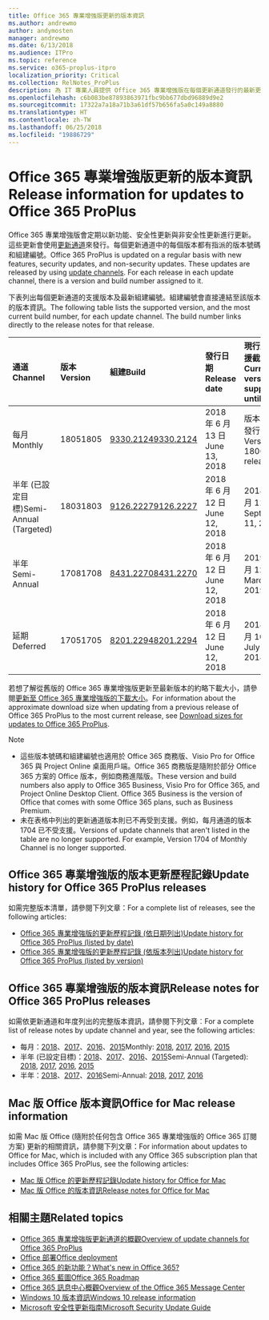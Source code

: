 ```yaml
---
title: Office 365 專業增強版更新的版本資訊
ms.author: andrewmo
author: andymosten
manager: andrewmo
ms.date: 6/13/2018
ms.audience: ITPro
ms.topic: reference
ms.service: o365-proplus-itpro
localization_priority: Critical
ms.collection: RelNotes_ProPlus
description: 為 IT 專業人員提供 Office 365 專業增強版在每個更新通道發行的最新更新清單，以及版本資訊和更新歷程記錄的連結
ms.openlocfilehash: c6b083be87893863971fbc9bb677dbd96889d9e2
ms.sourcegitcommit: 17322a7a18a71b3a61df57b656fa5a0c149a8880
ms.translationtype: HT
ms.contentlocale: zh-TW
ms.lasthandoff: 06/25/2018
ms.locfileid: "19886729"
---
```

# <a name="release-information-for-updates-to-office-365-proplus"></a><span data-ttu-id="e7448-103">Office 365 專業增強版更新的版本資訊</span><span class="sxs-lookup"><span data-stu-id="e7448-103">Release information for updates to Office 365 ProPlus</span></span>

<span data-ttu-id="e7448-p101">Office 365 專業增強版會定期以新功能、安全性更新與非安全性更新進行更新。這些更新會使用[更新通道](https://docs.microsoft.com/deployoffice/overview-of-update-channels-for-office-365-proplus)來發行。每個更新通道中的每個版本都有指派的版本號碼和組建編號。</span><span class="sxs-lookup"><span data-stu-id="e7448-p101">Office 365 ProPlus is updated on a regular basis with new features, security updates, and non-security updates. These updates are released by using [update channels](https://docs.microsoft.com/deployoffice/overview-of-update-channels-for-office-365-proplus). For each release in each update channel, there is a version and build number assigned to it.</span></span> 

<span data-ttu-id="e7448-p102">下表列出每個更新通道的支援版本及最新組建編號。組建編號會直接連結至該版本的版本資訊。</span><span class="sxs-lookup"><span data-stu-id="e7448-p102">The following table lists the supported version, and the most current build number, for each update channel. The build number links directly to the release notes for that release.</span></span> 

  
|<span data-ttu-id="e7448-109">**通道**</span><span class="sxs-lookup"><span data-stu-id="e7448-109">**Channel**</span></span>|<span data-ttu-id="e7448-110">**版本**</span><span class="sxs-lookup"><span data-stu-id="e7448-110">**Version**</span></span>|<span data-ttu-id="e7448-111">**組建**</span><span class="sxs-lookup"><span data-stu-id="e7448-111">**Build**</span></span>|<span data-ttu-id="e7448-112">**發行日期**</span><span class="sxs-lookup"><span data-stu-id="e7448-112">**Release date**</span></span>|<span data-ttu-id="e7448-113">**現行版本支援截止日**</span><span class="sxs-lookup"><span data-stu-id="e7448-113">**Current version supported until**</span></span>|
|:-----|:-----|:-----|:-----|:-----|
|<span data-ttu-id="e7448-114">每月</span><span class="sxs-lookup"><span data-stu-id="e7448-114">Monthly</span></span>  <br/> |<span data-ttu-id="e7448-115">1805</span><span class="sxs-lookup"><span data-stu-id="e7448-115">1805</span></span>  <br/> |[<span data-ttu-id="e7448-116">9330.2124</span><span class="sxs-lookup"><span data-stu-id="e7448-116">9330.2124</span></span>](monthly-channel-2018.md#version-1805-june-13)  <br/> | <span data-ttu-id="e7448-117">2018 年 6 月 13 日</span><span class="sxs-lookup"><span data-stu-id="e7448-117">June 13, 2018</span></span>  <br/> |<span data-ttu-id="e7448-118">版本 1806 發行日期</span><span class="sxs-lookup"><span data-stu-id="e7448-118">Version 1806 is released</span></span> <br/>|
|<span data-ttu-id="e7448-119">半年 (已設定目標)</span><span class="sxs-lookup"><span data-stu-id="e7448-119">Semi-Annual (Targeted)</span></span>  <br/> |<span data-ttu-id="e7448-120">1803</span><span class="sxs-lookup"><span data-stu-id="e7448-120">1803</span></span>  <br/> |[<span data-ttu-id="e7448-121">9126.2227</span><span class="sxs-lookup"><span data-stu-id="e7448-121">9126.2227</span></span>](semi-annual-channel-targeted-2018.md#version-1803-june-12)  <br/> | <span data-ttu-id="e7448-122">2018 年 6 月 12 日</span><span class="sxs-lookup"><span data-stu-id="e7448-122">June 12, 2018</span></span>  <br/> |<span data-ttu-id="e7448-123">2018 年 9 月 11 日</span><span class="sxs-lookup"><span data-stu-id="e7448-123">September 11, 2018</span></span> <br/>|
|<span data-ttu-id="e7448-124">半年</span><span class="sxs-lookup"><span data-stu-id="e7448-124">Semi-Annual</span></span> <br/> |<span data-ttu-id="e7448-125">1708</span><span class="sxs-lookup"><span data-stu-id="e7448-125">1708</span></span>  <br/> | [<span data-ttu-id="e7448-126">8431.2270</span><span class="sxs-lookup"><span data-stu-id="e7448-126">8431.2270</span></span>](semi-annual-channel-2018.md#version-1708-june-12) <br/> |<span data-ttu-id="e7448-127">2018 年 6 月 12 日</span><span class="sxs-lookup"><span data-stu-id="e7448-127">June 12, 2018</span></span>  <br/> |<span data-ttu-id="e7448-128">2019 年 3 月 12 日</span><span class="sxs-lookup"><span data-stu-id="e7448-128">March 12, 2019</span></span> <br/>|
|<span data-ttu-id="e7448-129">延期</span><span class="sxs-lookup"><span data-stu-id="e7448-129">Deferred</span></span> <br/> |<span data-ttu-id="e7448-130">1705</span><span class="sxs-lookup"><span data-stu-id="e7448-130">1705</span></span>  <br/> |[<span data-ttu-id="e7448-131">8201.2294</span><span class="sxs-lookup"><span data-stu-id="e7448-131">8201.2294</span></span>](semi-annual-channel-2018.md#version-1705-june-12)  <br/> | <span data-ttu-id="e7448-132">2018 年 6 月 12 日</span><span class="sxs-lookup"><span data-stu-id="e7448-132">June 12, 2018</span></span>  <br/> |<span data-ttu-id="e7448-133">2018 年 7 月 10 日</span><span class="sxs-lookup"><span data-stu-id="e7448-133">July 10, 2018</span></span> <br/>|

<span data-ttu-id="e7448-134">若想了解從舊版的 Office 365 專業增強版更新至最新版本的約略下載大小，請參閱[更新至 Office 365 專業增強版的下載大小](download-sizes-office365-proplus-updates.md)。</span><span class="sxs-lookup"><span data-stu-id="e7448-134">For information about the approximate download size when updating from a previous release of Office 365 ProPlus to the most current release, see [Download sizes for updates to Office 365 ProPlus](download-sizes-office365-proplus-updates.md).</span></span>

> [!NOTE]
> - <span data-ttu-id="e7448-p103">這些版本號碼和組建編號也適用於 Office 365 商務版、Visio Pro for Office 365 與 Project Online 桌面用戶端。Office 365 商務版是隨附於部分 Office 365 方案的 Office 版本，例如商務進階版。</span><span class="sxs-lookup"><span data-stu-id="e7448-p103">These version and build numbers also apply to Office 365 Business, Visio Pro for Office 365, and Project Online Desktop Client. Office 365 Business is the version of Office that comes with some Office 365 plans, such as Business Premium.</span></span>
> - <span data-ttu-id="e7448-p104">未在表格中列出的更新通道版本則已不再受到支援。例如，每月通道的版本 1704 已不受支援。</span><span class="sxs-lookup"><span data-stu-id="e7448-p104">Versions of update channels that aren't listed in the table are no longer supported. For example, Version 1704 of Monthly Channel is no longer supported.</span></span> 


## <a name="update-history-for-office-365-proplus-releases"></a><span data-ttu-id="e7448-139">Office 365 專業增強版的版本更新歷程記錄</span><span class="sxs-lookup"><span data-stu-id="e7448-139">Update history for Office 365 ProPlus releases</span></span>

<span data-ttu-id="e7448-140">如需完整版本清單，請參閱下列文章：</span><span class="sxs-lookup"><span data-stu-id="e7448-140">For a complete list of releases, see the following articles:</span></span>
 - [<span data-ttu-id="e7448-141">Office 365 專業增強版的更新歷程記錄 (依日期列出)</span><span class="sxs-lookup"><span data-stu-id="e7448-141">Update history for Office 365 ProPlus (listed by date)</span></span>](update-history-office365-proplus-by-date.md)
 - [<span data-ttu-id="e7448-142">Office 365 專業增強版的更新歷程記錄 (依版本列出)</span><span class="sxs-lookup"><span data-stu-id="e7448-142">Update history for Office 365 ProPlus (listed by version)</span></span>](update-history-office365-proplus-by-version.md)

## <a name="release-notes-for-office-365-proplus-releases"></a><span data-ttu-id="e7448-143">Office 365 專業增強版的版本資訊</span><span class="sxs-lookup"><span data-stu-id="e7448-143">Release notes for Office 365 ProPlus releases</span></span>

<span data-ttu-id="e7448-144">如需依更新通道和年度列出的完整版本資訊，請參閱下列文章︰</span><span class="sxs-lookup"><span data-stu-id="e7448-144">For a complete list of release notes by update channel and year, see the following articles:</span></span>
 - <span data-ttu-id="e7448-145">每月：[2018](monthly-channel-2018.md)、[2017](monthly-channel-2017.md)、[2016](monthly-channel-2016.md)、[2015](monthly-channel-2015.md)</span><span class="sxs-lookup"><span data-stu-id="e7448-145">Monthly: [2018](monthly-channel-2018.md), [2017](monthly-channel-2017.md), [2016](monthly-channel-2016.md), [2015](monthly-channel-2015.md)</span></span>
 - <span data-ttu-id="e7448-146">半年 (已設定目標)：[2018](semi-annual-channel-targeted-2018.md)、[2017](semi-annual-channel-targeted-2017.md)、[2016](semi-annual-channel-targeted-2016.md)、[2015](semi-annual-channel-targeted-2015.md)</span><span class="sxs-lookup"><span data-stu-id="e7448-146">Semi-Annual (Targeted): [2018](semi-annual-channel-targeted-2018.md), [2017](semi-annual-channel-targeted-2017.md), [2016](semi-annual-channel-targeted-2016.md), [2015](semi-annual-channel-targeted-2015.md)</span></span>
 - <span data-ttu-id="e7448-147">半年：[2018](semi-annual-channel-2018.md)、[2017](semi-annual-channel-2017.md)、[2016](semi-annual-channel-2016.md)</span><span class="sxs-lookup"><span data-stu-id="e7448-147">Semi-Annual: [2018](semi-annual-channel-2018.md), [2017](semi-annual-channel-2017.md), [2016](semi-annual-channel-2016.md)</span></span>

## <a name="office-for-mac-release-information"></a><span data-ttu-id="e7448-148">Mac 版 Office 版本資訊</span><span class="sxs-lookup"><span data-stu-id="e7448-148">Office for Mac release information</span></span>

<span data-ttu-id="e7448-149">如需 Mac 版 Office (隨附於任何包含 Office 365 專業增強版的 Office 365 訂閱方案) 更新的相關資訊，請參閱下列文章：</span><span class="sxs-lookup"><span data-stu-id="e7448-149">For information about updates to Office for Mac, which is included with any Office 365 subscription plan that includes Office 365 ProPlus, see the following articles:</span></span>
 - [<span data-ttu-id="e7448-150">Mac 版 Office 的更新歷程記錄</span><span class="sxs-lookup"><span data-stu-id="e7448-150">Update history for Office for Mac</span></span>](update-history-office-for-mac.md)
 - [<span data-ttu-id="e7448-151">Mac 版 Office 的版本資訊</span><span class="sxs-lookup"><span data-stu-id="e7448-151">Release notes for Office for Mac</span></span>](release-notes-office-for-mac.md)


## <a name="related-topics"></a><span data-ttu-id="e7448-152">相關主題</span><span class="sxs-lookup"><span data-stu-id="e7448-152">Related topics</span></span>

- [<span data-ttu-id="e7448-153">Office 365 專業增強版更新通道的概觀</span><span class="sxs-lookup"><span data-stu-id="e7448-153">Overview of update channels for Office 365 ProPlus</span></span>](https://docs.microsoft.com/deployoffice/overview-of-update-channels-for-office-365-proplus)
- [<span data-ttu-id="e7448-154">Office 部署</span><span class="sxs-lookup"><span data-stu-id="e7448-154">Office deployment</span></span>](https://docs.microsoft.com/deployoffice/)
- [<span data-ttu-id="e7448-155">Office 365 的新功能？</span><span class="sxs-lookup"><span data-stu-id="e7448-155">What's new in Office 365?</span></span>](https://support.office.com/article/95c8d81d-08ba-42c1-914f-bca4603e1426)
- [<span data-ttu-id="e7448-156">Office 365 藍圖</span><span class="sxs-lookup"><span data-stu-id="e7448-156">Office 365 Roadmap</span></span>](https://products.office.com/business/office-365-roadmap)
- [<span data-ttu-id="e7448-157">Office 365 訊息中心概觀</span><span class="sxs-lookup"><span data-stu-id="e7448-157">Overview of the Office 365 Message Center</span></span>](https://support.office.com/article/38fb3333-bfcc-4340-a37b-deda509c2093)
- [<span data-ttu-id="e7448-158">Windows 10 版本資訊</span><span class="sxs-lookup"><span data-stu-id="e7448-158">Windows 10 release information</span></span>](https://www.microsoft.com/itpro/windows-10/release-information)
- [<span data-ttu-id="e7448-159">Microsoft 安全性更新指南</span><span class="sxs-lookup"><span data-stu-id="e7448-159">Microsoft Security Update Guide</span></span>](https://portal.msrc.microsoft.com/)